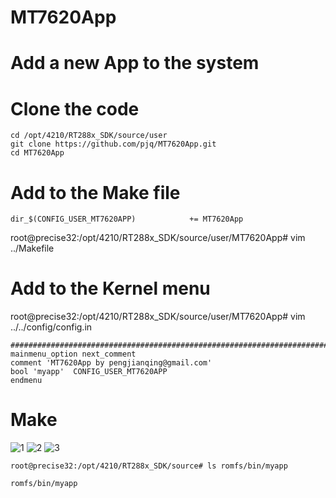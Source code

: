 MT7620App
=========

Add a new App to the system
========

Clone the code
=======

```
cd /opt/4210/RT288x_SDK/source/user
git clone https://github.com/pjq/MT7620App.git
cd MT7620App
```
Add to the Make file 
=======
```  
dir_$(CONFIG_USER_MT7620APP)            += MT7620App  
```
root@precise32:/opt/4210/RT288x_SDK/source/user/MT7620App# vim ../Makefile 

Add to the Kernel menu
=======
root@precise32:/opt/4210/RT288x_SDK/source/user/MT7620App# vim ../../config/config.in 
```
##############################################################################
mainmenu_option next_comment
comment 'MT7620App by pengjianqing@gmail.com'
bool 'myapp'  CONFIG_USER_MT7620APP                                                                                                       
endmenu
```

Make
=======
![1](https://raw.githubusercontent.com/pjq/MT7620App/master/ScreenShot/Screenshot%202014-06-01%2023.30.02.png "Config 1")
![2](https://raw.githubusercontent.com/pjq/MT7620App/master/ScreenShot/Screenshot%202014-06-01%2023.30.38.png "Config 2")
![3](https://raw.githubusercontent.com/pjq/MT7620App/master/ScreenShot/Screenshot%202014-06-01%2023.30.49.png "Config 3")

```
root@precise32:/opt/4210/RT288x_SDK/source# ls romfs/bin/myapp 

romfs/bin/myapp
```
